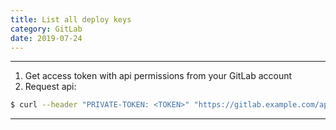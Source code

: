 ```yaml
---
title: List all deploy keys
category: GitLab
date: 2019-07-24
---
```


-----

1. Get access token with api permissions from your GitLab account
2. Request api:

```bash
$ curl --header "PRIVATE-TOKEN: <TOKEN>" "https://gitlab.example.com/api/v4/deploy_keys"
```

-----